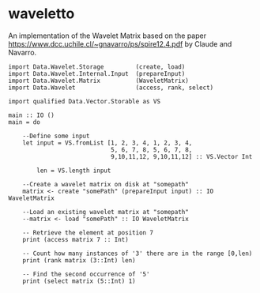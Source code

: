 # waveletto
An implementation of the Wavelet Matrix based on the paper https://www.dcc.uchile.cl/~gnavarro/ps/spire12.4.pdf by Claude and Navarro.

    import Data.Wavelet.Storage         (create, load)
    import Data.Wavelet.Internal.Input  (prepareInput)
    import Data.Wavelet.Matrix          (WaveletMatrix)
    import Data.Wavelet                 (access, rank, select)

    import qualified Data.Vector.Storable as VS

    main :: IO ()
    main = do
        
        --Define some input
        let input = VS.fromList [1, 2, 3, 4, 1, 2, 3, 4,
                                 5, 6, 7, 8, 5, 6, 7, 8,
                                 9,10,11,12, 9,10,11,12] :: VS.Vector Int

            len = VS.length input

        --Create a wavelet matrix on disk at "somepath"
        matrix <- create "somePath" (prepareInput input) :: IO WaveletMatrix

        --Load an existing wavelet matrix at "somepath"
        --matrix <- load "somePath" :: IO WaveletMatrix

        -- Retrieve the element at position 7
        print (access matrix 7 :: Int)

        -- Count how many instances of '3' there are in the range [0,len)
        print (rank matrix (3::Int) len)

        -- Find the second occurrence of '5'
        print (select matrix (5::Int) 1)
